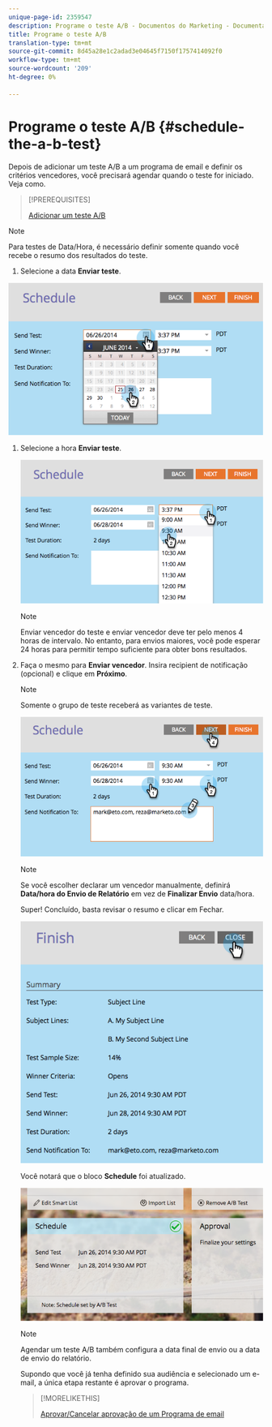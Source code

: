 ```yaml
---
unique-page-id: 2359547
description: Programe o teste A/B - Documentos do Marketing - Documentação do produto
title: Programe o teste A/B
translation-type: tm+mt
source-git-commit: 8d45a28e1c2adad3e04645f7150f1757414092f0
workflow-type: tm+mt
source-wordcount: '209'
ht-degree: 0%

---
```



# Programe o teste A/B {#schedule-the-a-b-test}

Depois de adicionar um teste A/B a um programa de email e definir os critérios vencedores, você precisará agendar quando o teste for iniciado. Veja como.

>[!PREREQUISITES]
>
>[Adicionar um teste A/B](/help/marketo/product-docs/email-marketing/email-programs/email-program-actions/email-test-a-b-test/add-an-a-b-test.md)

>[!NOTE]
>
>Para testes de Data/Hora, é necessário definir somente quando você recebe o resumo dos resultados do teste.

1. Selecione a data **Enviar teste**.

![](assets/image2014-9-12-15-3a59-3a54.png)

1. Selecione a hora **Enviar teste**.

   ![](assets/image2014-9-12-16-3a0-3a2.png)

   >[!NOTE]
   >
   >Enviar vencedor do teste e enviar vencedor deve ter pelo menos 4 horas de intervalo. No entanto, para envios maiores, você pode esperar 24 horas para permitir tempo suficiente para obter bons resultados.

1. Faça o mesmo para **Enviar vencedor**. Insira recipient de notificação (opcional) e clique em **Próximo**.

   >[!NOTE]
   >
   >Somente o grupo de teste receberá as variantes de teste.

   ![](assets/image2014-9-12-16-3a0-3a12.png)

   >[!NOTE]
   >
   >Se você escolher declarar um vencedor manualmente, definirá **Data/hora do Envio de Relatório** em vez de **Finalizar Envio** data/hora.

   Super! Concluído, basta revisar o resumo e clicar em Fechar.

   ![](assets/image2014-9-12-16-3a1-3a23.png)

   Você notará que o bloco **Schedule** foi atualizado.

   ![](assets/image2014-9-12-16-3a1-3a33.png)

   >[!NOTE]
   >
   >Agendar um teste A/B também configura a data final de envio ou a data de envio do relatório.

   Supondo que você já tenha definido sua audiência e selecionado um e-mail, a única etapa restante é aprovar o programa.

   >[!MORELIKETHIS]
   >
   >[Aprovar/Cancelar aprovação de um Programa de email](/help/marketo/product-docs/email-marketing/email-programs/email-program-actions/approve-unapprove-an-email-program.md)
